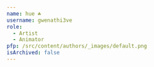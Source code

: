 ```yaml
---
name: hue ☘
username: gwenathi3ve
role:
  - Artist
  - Animator
pfp: /src/content/authors/_images/default.png
isArchived: false
---
```

